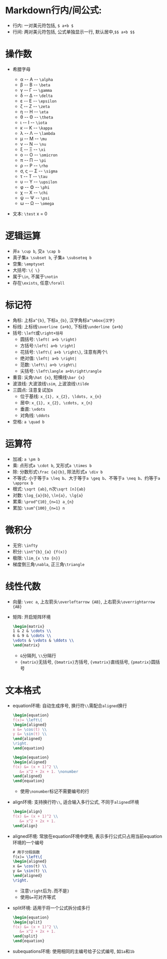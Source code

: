 # Markdown行内/间公式:

- 行内: 一对美元符包括, `$ a+b $`
- 行间: 两对美元符包括, 公式单独显示一行, 默认居中,`$$ a+b $$`

# 操作数

- 希腊字母
  - α -- Α -- `\alpha`
  - β -- Β -- `\beta`
  - γ -- Γ -- `\gamma`
  - δ -- Δ -- `\delta`
  - ε -- Ε -- `\epsilon`
  - ζ -- Ζ -- `\zeta`
  - η -- Η -- `\eta`
  - θ -- Θ -- `\theta`
  - ι -- Ι -- `\iota`
  - κ -- Κ -- `\kappa`
  - λ -- Λ -- `\lambda`
  - μ -- Μ -- `\mu`
  - ν -- Ν -- `\nu`
  - ξ -- Ξ -- `\xi`
  - ο -- Ο -- `\omicron`
  - π -- Π -- `\pi`
  - ρ -- Ρ -- `\rho`
  - σ, ς -- Σ -- `\sigma`
  - τ -- Τ -- `\tau`
  - υ -- Υ -- `\upsilon`
  - φ -- Φ -- `\phi`
  - χ -- Χ -- `\chi`
  - ψ -- Ψ -- `\psi`
  - ω -- Ω -- `\omega`

- 文本: `\test` x = 0

# 逻辑运算

- 并`a \cup b`, 交`a \cap b`
- 真子集`a \subset b`, 子集`a \subseteq b`
- 空集: `\emptyset`
- 大括号: `\{ \}`
- 属于`\in`, 不属于`\notin`
- 存在`\exists`, 任意`\forall`

# 标记符

- 角标: 上标`a^{b}`, 下标`a_{b}`, 汉字角标`a^\mbox{汉字}`
- 标线: 上标线`\overline {a+b}`, 下标线`\underline {a+b}`
- 括号: `\left`或`\right+括号`
  - 圆括号: `\left( a+b \right)`
  - 方括号:`\left[ a+b \right]`
  - 花括号: `\left\{ a+b \right\}`, 注意有两个\
  - 绝对值: `\left| a+b \right|`
  - 范数: `\left\| a+b \right\|`
  - 尖括号: `\left\langle a+b\right\rangle`
- 重音: 尖角`\hat {x}`, 短横线`\bar {x}`
- 波浪线: 大波浪线`\sim`, 上波浪线`\tilde`
- 三圆点: 注意复试加s
  - 位于基线: `x_{1}, x_{2}, \ldots, x_{n}`
  - 居中: `x_{1}, x_{2}, \cdots, x_{n}`
  - 垂直: `\vdots`
  - 对角线: `\ddots`
- 空格: `a \quad b`

# 运算符

- 加减: `a \pm b`
- 乘: 点形式`a \cdot b`, 叉形式`a \times b`
- 除: 分数形式`\frac {a}{b}`, 除法形式`a \div b`
- 不等式: 小于等于`a \leq b`、大于等于`a \geq b`、不等于`a \neq b`、约等于`a \approx b`
- 根式: `\sqrt {ab}`, n次`\sqrt [n]{ab}`
- 对数: `\log_{a}{b}`, `\ln{a}, \lg{a}`
- 累乘: `\prod^{10}_{n=1} a_{n}`
- 累加: `\sum^{100}_{n=1} n`

# 微积分

- 无穷: `\infty`
- 积分: `\int^{b}_{a} {f(x)}`
- 极限: `\lim_{x \to {n}}`
- 梯度倒三角`\nabla`, 正三角`\triangle`

# 线性代数

- 向量: `\vec a`, 上左箭头`\overleftarrow {AB}`, 上右箭头`\overrightarrow {AB}`

- 矩阵: 开启矩阵环境

  ```latex
  \begin{matrix}
  1 & 2 & \cdots \\
  6 & 9 & \cdots \\
  \vdots & \vdots & \ddots \\
  \end{matrix}
  ```

  - `&`分隔列, `\\`分隔行
  - `{matrix}`无括号, `{bmatrix}`方括号, `{vmatrix}`直线括号, `{pmatrix}`圆括号

# 文本格式

- equation环境: 自动生成序号, 换行符`\\`需配合`aligned`换行

  ```latex
  \begin{equation}
  f(x)= \left\{
  \begin{aligned}
  x &= \cos(t) \\
  y &= \sin(t) \\
  \end{aligned}
  \right.
  \end{equation}
  
  \begin{equation}
  \begin{aligned}
  f(x) &= (x + 1)^2 \\
  	 &= x^2 + 2x + 1. \nonumber 
  \end{aligned}
  \end{equation}
  ```

  - 使用`\nonumber`标记不需要编号的行

- align环境: 支持换行符`\\`, 适合输入多行公式, 不同于`aligned`环境

  ```latex
  \begin{align}
  f(x) &= (x + 1)^2 \\
   	 &= x^2 + 2x + 1.
  \end{align}
  ```

- aligned环境: 常放在equation环境中使用, 表示多行公式只占用当前equation环境的一个编号

  ```latex
  # 用于分段函数
  f(x)= \left\{ 
  \begin{aligned}
  x &= \cos(t) \\
  y &= \sin(t) \\
  \end{aligned}
  \right.
  ```

  - 注意`\right`后为`.`而不是`}`
  - 使用`&=`可对齐等式

- split环境: 适用于将一个公式拆分成多行

  ```latex
  \begin{equation}
  \begin{split}
  f(x) &= (x + 1)^2 \\
  	 &= x^2 + 2x + 1.
  \end{split}
  \end{equation}
  ```

- subequations环境: 使用相同的主编号给子公式编号, 如`1a`和`1b`